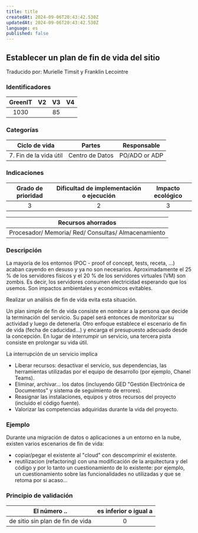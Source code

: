 ```yaml
---
title: title
createdAt: 2024-09-06T20:43:42.530Z
updatedAt: 2024-09-06T20:43:42.530Z
language: es
published: false
---
```

## Establecer un plan de fin de vida del sitio
Traducido por: Murielle Timsit y Franklin Lecointre

### Identificadores

| GreenIT | V2  | V3 | V4  |
|:-------:|:----:|:----:|:----:|
|   1030   |   | 85  |  	|

### Categorías

| Ciclo de vida | Partes | Responsable |
|:---------:|:----:|:----:|
| 7. Fin de la vida útil | Centro de Datos | PO/ADO or ADP |

### Indicaciones

| Grado de prioridad   | Dificultad de implementación o ejecución | Impacto ecológico   |
|:-------------------:|:-------------------------:|:---------------------:|
| 3 | 2 | 3 |

|Recursos ahorrados |
|:----------------------------------------------------------:|
| Procesador/ Memoria/ Red/ Consultas/ Almacenamiento   |

### Descripción

La mayoría de los entornos (POC - proof of concept, tests, receta, ...) acaban cayendo en desuso y ya no son necesarios. Aproximadamente el 25 % de los servidores físicos y el 20 % de los servidores virtuales (VM) son zombis. Es decir, los servidores consumen electricidad esperando que los usemos. Son impactos ambientales y económicos evitables.

Realizar un análisis de fin de vida evita esta situación.

Un plan simple de fin de vida consiste en nombrar a la persona que decide la terminación del servicio. Su papel será entonces de monitorizar su actividad y luego de detenerla. Otro enfoque establece el escenario de fin de vida (fecha de caducidad...) y encarga el presupuesto adecuado desde la concepción. En lugar de interrumpir un servicio, una tercera pista consiste en prolongar su vida útil.

La interrupción de un servicio implica
- Liberar recursos: desactivar el servicio, sus dependencias, las herramientas utilizadas por el equipo de desarrollo (por ejemplo, Chanel Teams).
- Eliminar, archivar... los datos (incluyendo GED "Gestión Electrónica de Documentos" y sistema de seguimiento de errores).
- Reasignar las instalaciones, equipos y otros recursos del proyecto (incluido el código fuente).
- Valorizar las competencias adquiridas durante la vida del proyecto.

### Ejemplo

Durante una migración de datos o aplicaciones a un entorno en la nube, existen varios escenarios de fin de vida:
* copiar/pegar el existente al "cloud" con descomprimir el existente.
* reutilizacion (refactoring) con una modificación de la arquitectura y del código y por lo tanto un cuestionamiento de lo existente: por ejemplo, un cuestionamiento sobre las funcionalidades no utilizadas y que se retoma por si acaso...

### Principio de validación

| El número ..   | es inferior o igual a   |  
|-------------------|:-------------------------:|
| de sitio sin plan de fin de vida | 0  |


